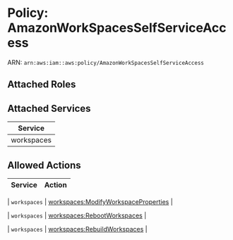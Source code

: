 # Policy: AmazonWorkSpacesSelfServiceAccess

ARN: `arn:aws:iam::aws:policy/AmazonWorkSpacesSelfServiceAccess`

## Attached Roles

## Attached Services

| Service |
|---------|
| workspaces |

## Allowed Actions

| Service | Action |
|:-------:|--------|

| `workspaces` | [workspaces:ModifyWorkspaceProperties](../actions.md#workspaces:modifyworkspaceproperties) |

| `workspaces` | [workspaces:RebootWorkspaces](../actions.md#workspaces:rebootworkspaces) |

| `workspaces` | [workspaces:RebuildWorkspaces](../actions.md#workspaces:rebuildworkspaces) |
